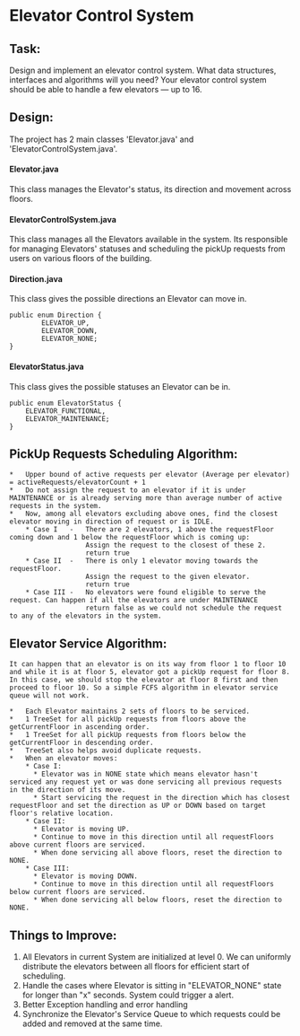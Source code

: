 Elevator Control System
=======================

Task:
-----
Design and implement an elevator control system. What data structures, interfaces and algorithms will you need? Your elevator control system should be able to handle a few elevators — up to 16.

Design:
-------
The project has 2 main classes 'Elevator.java' and 'ElevatorControlSystem.java'.

#### Elevator.java
This class manages the Elevator's status, its direction and movement across floors.
 
#### ElevatorControlSystem.java
This class manages all the Elevators available in the system. Its responsible for managing Elevators' statuses and scheduling the pickUp requests from users on various floors of the building.

#### Direction.java
This class gives the possible directions an Elevator can move in.
```
public enum Direction {
        ELEVATOR_UP,
        ELEVATOR_DOWN,
        ELEVATOR_NONE;
}
```

#### ElevatorStatus.java
This class gives the possible statuses an Elevator can be in.
```
public enum ElevatorStatus {
    ELEVATOR_FUNCTIONAL,
    ELEVATOR_MAINTENANCE;
}
```

PickUp Requests Scheduling Algorithm:
-------------------------------------
```
*   Upper bound of active requests per elevator (Average per elevator) = activeRequests/elevatorCount + 1
*   Do not assign the request to an elevator if it is under MAINTENANCE or is already serving more than average number of active requests in the system.
*   Now, among all elevators excluding above ones, find the closest elevator moving in direction of request or is IDLE.
    * Case I   -   There are 2 elevators, 1 above the requestFloor coming down and 1 below the requestFloor which is coming up:
                   Assign the request to the closest of these 2.
                   return true
    * Case II  -   There is only 1 elevator moving towards the requestFloor.
                   Assign the request to the given elevator.
                   return true
    * Case III -   No elevators were found eligible to serve the request. Can happen if all the elevators are under MAINTENANCE
                   return false as we could not schedule the request to any of the elevators in the system.
```

Elevator Service Algorithm:
---------------------------
```
It can happen that an elevator is on its way from floor 1 to floor 10 and while it is at floor 5, elevator got a pickUp request for floor 8.
In this case, we should stop the elevator at floor 8 first and then proceed to floor 10. So a simple FCFS algorithm in elevator service queue will not work.

*   Each Elevator maintains 2 sets of floors to be serviced.
*   1 TreeSet for all pickUp requests from floors above the getCurrentFloor in ascending order.
*   1 TreeSet for all pickUp requests from floors below the getCurrentFloor in descending order.
*   TreeSet also helps avoid duplicate requests.
*   When an elevator moves:
    * Case I: 
      * Elevator was in NONE state which means elevator hasn't serviced any request yet or was done servicing all previous requests in the direction of its move.
      * Start servicing the request in the direction which has closest requestFloor and set the direction as UP or DOWN based on target floor's relative location.
    * Case II:
      * Elevator is moving UP.
      * Continue to move in this direction until all requestFloors above current floors are serviced.
      * When done servicing all above floors, reset the direction to NONE.
    * Case III:
      * Elevator is moving DOWN.
      * Continue to move in this direction until all requestFloors below current floors are serviced.
      * When done servicing all below floors, reset the direction to NONE.
```                        

Things to Improve:
------------------
1. All Elevators in current System are initialized at level 0. We can uniformly distribute the elevators between all floors for efficient start of scheduling.
2. Handle the cases where Elevator is sitting in "ELEVATOR_NONE" state for longer than "x" seconds. System could trigger a alert.
3. Better Exception handling and error handling
4. Synchronize the Elevator's Service Queue to which requests could be added and removed at the same time.
